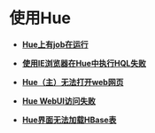 # 使用Hue<a name="ZH-CN_TOPIC_0169495343"></a>

-   **[Hue上有job在运行](Hue上有job在运行.md)**  

-   **[使用IE浏览器在Hue中执行HQL失败](使用IE浏览器在Hue中执行HQL失败.md)**  

-   **[Hue（主）无法打开web网页](Hue（主）无法打开web网页.md)**  

-   **[Hue WebUI访问失败](Hue-WebUI访问失败.md)**  

-   **[Hue界面无法加载HBase表](Hue界面无法加载HBase表.md)**  


